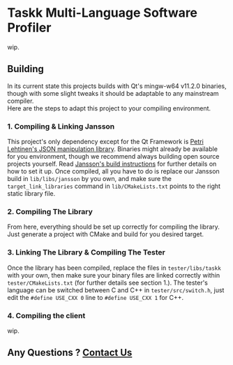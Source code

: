 # Taskk Multi-Language Software Profiler
wip.

## Building
In its current state this projects builds with Qt's mingw-w64 v11.2.0 
binaries, though with some slight tweaks it should be adaptable to 
any mainstream compiler.\
Here are the steps to adapt this project to your compiling environment.

### 1. Compiling & Linking Jansson
This project's only dependency except for the Qt Framework is
[Petri Lehtinen's JSON manipulation library](https://github.com/akheron/jansson).
Binaries might already be available for you environment, 
though we recommend always building open source projects yourself.
Read [Jansson's build instructions](https://jansson.readthedocs.io/en/latest/gettingstarted.html)
for further details on how to set it up.
Once compiled, all you have to do is replace our Jansson build in 
``lib/libs/jansson`` by you own, and make sure the 
``target_link_libraries`` command in ``lib/CMakeLists.txt``
points to the right static library file.

### 2. Compiling The Library
From here, everything should be set up correctly for compiling the library. \
Just generate a project with CMake and build for you desired target.

### 3. Linking The Library & Compiling The Tester
Once the library has been compiled, replace the files in 
``tester/libs/taskk`` with your own, then make sure your binary
files are linked correctly within ``tester/CMakeLists.txt`` 
(for further details see section 1.). The tester's language can be switched
between C and C++ in ``tester/src/switch.h``, just edit the 
``#define USE_CXX 0`` line to ``#define USE_CXX 1`` for C++.

### 4. Compiling the client
wip.

## Any Questions ? [Contact Us](mailto:berriot.cesar@gmail.com)

